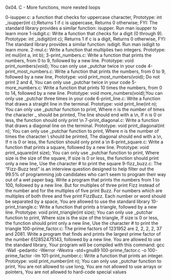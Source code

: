 0x04. C - More functions, more nested loops

0-isupper.c: a function that checks for uppercase character, Prototype: int _isupper(int c);Returns 1 if c is uppercase, Returns 0 otherwise; FYI: The standard library provides a similar function: isupper. Run man isupper to learn more
1-isdigit.c: Write a function that checks for a digit (0 through 9). Prototype: int _isdigit(int c); Returns 1 if c is a digit, Returns 0 otherwise, FYI: The standard library provides a similar function: isdigit. Run man isdigit to learn more.
2-mul.c: Write a function that multiplies two integers. Prototype: int mul(int a, int b);
3-print_numbers.c: Write a function that prints the numbers, from 0 to 9, followed by a new line. Prototype: void print_numbers(void); You can only use _putchar twice in your code
4-print_most_numbers.c: Write a function that prints the numbers, from 0 to 9, followed by a new line, Prototype: void print_most_numbers(void); Do not print 2 and 4, You can only use _putchar twice in your code
5-more_numbers.c: Write a function that prints 10 times the numbers, from 0 to 14, followed by a new line. Prototype: void more_numbers(void);You can only use _putchar three times in your code
6-print_line.c: Write a function that draws a straight line in the terminal. Prototype: void print_line(int n); You can only use _putchar function to print, Where n is the number of times the character _ should be printed, The line should end with a \n, If n is 0 or less, the function should only print \n
7-print_diagonal.c: Write a function that draws a diagonal line on the terminal. Prototype: void print_diagonal(int n); You can only use _putchar function to print, Where n is the number of times the character \ should be printed, The diagonal should end with a \n, If n is 0 or less, the function should only print a \n
8-print_square.c: Write a function that prints a square, followed by a new line. Prototype: void print_square(int size); You can only use _putchar function to print, Where size is the size of the square, If size is 0 or less, the function should print only a new line, Use the character # to print the square
9-fizz_buzz.c: The “Fizz-Buzz test” is an interview question designed to help filter out the 99.5% of programming job candidates who can’t seem to program their way out of a wet paper bag. Write a program that prints the numbers from 1 to 100, followed by a new line. But for multiples of three print Fizz instead of the number and for the multiples of five print Buzz. For numbers which are multiples of both three and five print FizzBuzz. Each number or word should be separated by a space, You are allowed to use the standard library
10-print_triangle.c: Write a function that prints a triangle, followed by a new line. Prototype: void print_triangle(int size); You can only use _putchar function to print, Where size is the size of the triangle, If size is 0 or less, the function should print only a new line, Use the character # to print the triangle
100-prime_factor.c: The prime factors of 1231952 are 2, 2, 2, 2, 37 and 2081. Write a program that finds and prints the largest prime factor of the number 612852475143, followed by a new line. You are allowed to use the standard library, Your program will be compiled with this command: gcc -Wall -pedantic -Werror -Wextra -std=gnu89 100-prime_factor.c -o 100-prime_factor -lm
101-print_number.c: Write a function that prints an integer. Prototype: void print_number(int n); You can only use _putchar function to print, You are not allowed to use long, You are not allowed to use arrays or pointers, You are not allowed to hard-code special values